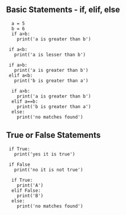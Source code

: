 ## Basic Statements - if, elif, else

      a = 5
      b = 6
      if a>b:
        print('a is greater than b')
           
     if a<b:
       print('a is lesser than b')
       
     if a>b:
       print('a is greater than b')
     elif a<b:
       print('b is greater than a')
       
      if a>b:
        print('a is greater than b')
      elif a==b:
        print('b is greater than a')
      else:
        print('no matches found')
        
## True or False Statements
     if True:
       print('yes it is true')
       
     if False
       print('no it is not true')
       
      if True:
        print('A')
      elif False:
        print('B')
      else:
        print('no matches found')
